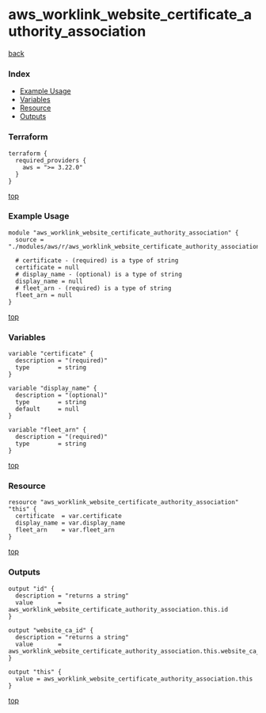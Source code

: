 # aws_worklink_website_certificate_authority_association

[back](../aws.md)

### Index

- [Example Usage](#example-usage)
- [Variables](#variables)
- [Resource](#resource)
- [Outputs](#outputs)

### Terraform

```hcl
terraform {
  required_providers {
    aws = ">= 3.22.0"
  }
}
```

[top](#index)

### Example Usage

```hcl
module "aws_worklink_website_certificate_authority_association" {
  source = "./modules/aws/r/aws_worklink_website_certificate_authority_association"

  # certificate - (required) is a type of string
  certificate = null
  # display_name - (optional) is a type of string
  display_name = null
  # fleet_arn - (required) is a type of string
  fleet_arn = null
}
```

[top](#index)

### Variables

```hcl
variable "certificate" {
  description = "(required)"
  type        = string
}

variable "display_name" {
  description = "(optional)"
  type        = string
  default     = null
}

variable "fleet_arn" {
  description = "(required)"
  type        = string
}
```

[top](#index)

### Resource

```hcl
resource "aws_worklink_website_certificate_authority_association" "this" {
  certificate  = var.certificate
  display_name = var.display_name
  fleet_arn    = var.fleet_arn
}
```

[top](#index)

### Outputs

```hcl
output "id" {
  description = "returns a string"
  value       = aws_worklink_website_certificate_authority_association.this.id
}

output "website_ca_id" {
  description = "returns a string"
  value       = aws_worklink_website_certificate_authority_association.this.website_ca_id
}

output "this" {
  value = aws_worklink_website_certificate_authority_association.this
}
```

[top](#index)